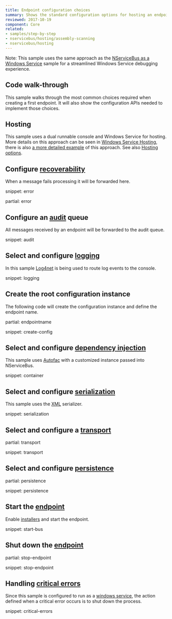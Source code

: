 ```yaml
---
title: Endpoint configuration choices
summary: Shows the standard configuration options for hosting an endpoint.
reviewed: 2017-10-19
component: Core
related:
- samples/step-by-step
- nservicebus/hosting/assembly-scanning
- nservicebus/hosting
---
```


Note: This sample uses the same approach as the [NServiceBus as a Windows Service](/samples/hosting/windows-service/) sample for a streamlined Windows Service debugging experience.


## Code walk-through

This sample walks through the most common choices required when creating a first endpoint. It will also show the configuration APIs needed to implement those choices.


## Hosting

This sample uses a dual runnable console and Windows Service for hosting. More details on this approach can be seen in [Windows Service Hosting](/nservicebus/hosting/windows-service.md), there is also [a more detailed example](/samples/hosting/windows-service/) of this approach. See also [Hosting options](/nservicebus/hosting).


## Configure [recoverability](/nservicebus/recoverability/)

When a message fails processing it will be forwarded here.

snippet: error

partial: error


## Configure an [audit](/nservicebus/operations/auditing.md) queue

All messages received by an endpoint will be forwarded to the audit queue.

snippet: audit


## Select and configure [logging](/nservicebus/logging)

In this sample [Log4net](/nservicebus/logging/log4net.md) is being used to route log events to the console.

snippet: logging


## Create the root configuration instance

The following code will create the configuration instance and define the endpoint name.

partial: endpointname

snippet: create-config


## Select and configure [dependency injection](/nservicebus/dependency-injection)

This sample uses [Autofac](/nservicebus/dependency-injection/autofac.md) with a customized instance passed into NServiceBus.

snippet: container


## Select and configure [serialization](/nservicebus/serialization)

This sample uses the [XML](/nservicebus/serialization/xml.md) serializer.

snippet: serialization


## Select and configure a [transport](/transports)

partial: transport

snippet: transport


## Select and configure [persistence](/persistence)

partial: persistence

snippet: persistence


## Start the [endpoint](/nservicebus/endpoints/)

Enable [installers](/nservicebus/operations/installers.md) and start the endpoint.

snippet: start-bus


## Shut down the [endpoint](/nservicebus/endpoints/)

partial: stop-endpoint

snippet: stop-endpoint


## Handling [critical errors](/nservicebus/hosting/critical-errors.md)

Since this sample is configured to run as a [windows service](/nservicebus/hosting/windows-service.md), the action defined when a critical error occurs is to shut down the process.

snippet: critical-errors
